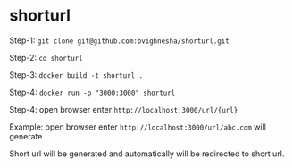 # shorturl

Step-1: `git clone git@github.com:bvighnesha/shorturl.git`

Step-2: `cd shorturl`

Step-3: `docker build -t shorturl .`

Step-4: `docker run -p "3000:3000" shorturl`

Step-4: open browser enter `http://localhost:3000/url/{url}`

Example: open browser enter `http://localhost:3000/url/abc.com` will generate 

Short url will be generated and automatically will be redirected to short url.